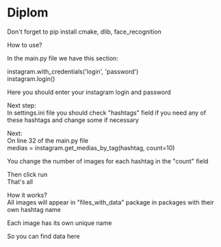 # Diplom

Don't forget to pip install cmake, dlib, face_recognition

How to use?  

In the main.py file we have this section:  

instagram.with_credentials('login', 'password')  
instagram.login()  

Here you should enter your instagram login and password  

Next step:  
In settings.ini file you should check "hashtags" field if you need any of these hashtags and change some if necessary  

Next:  
On line 32 of the main.py file  
medias = instagram.get_medias_by_tag(hashtag, count=10)  

You change the number of images for each hashtag in the "count" field    

Then click run  
That's all  

How it works?  
All images will appear in "files_with_data" package in packages with their own hashtag name  

Each image has its own unique name  

So you can find data here  
